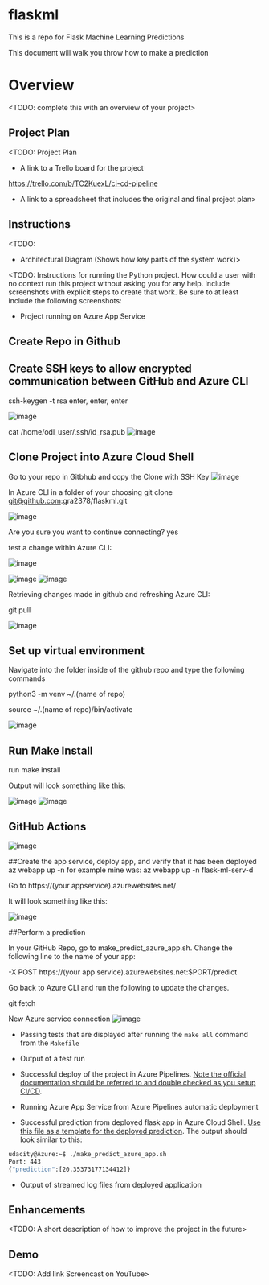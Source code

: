 # flaskml
This is a repo for Flask Machine Learning Predictions

This document will walk you throw how to make a prediction






# Overview

<TODO: complete this with an overview of your project>

## Project Plan
<TODO: Project Plan

* A link to a Trello board for the project

https://trello.com/b/TC2KuexL/ci-cd-pipeline


* A link to a spreadsheet that includes the original and final project plan>



## Instructions

<TODO:  
* Architectural Diagram (Shows how key parts of the system work)>

<TODO:  Instructions for running the Python project.  How could a user with no context run this project without asking you for any help.  Include screenshots with explicit steps to create that work. Be sure to at least include the following screenshots:

* Project running on Azure App Service

## Create Repo in Github

## Create SSH keys to allow encrypted communication between GitHub and Azure CLI

ssh-keygen -t rsa
enter, enter, enter

![image](https://github.com/gra2378/flaskml/assets/133028180/afb8a4a4-8a97-4ed0-8008-60c7125333df)


cat /home/odl_user/.ssh/id_rsa.pub 
![image](https://github.com/gra2378/flaskml/assets/133028180/87344aa2-a98e-4aa0-b8f4-8739eb29e7d2)



## Clone Project into Azure Cloud Shell

Go to your repo in Gitbhub and copy the Clone with SSH Key
![image](https://github.com/gra2378/flaskml/assets/133028180/de8ff4ea-e108-4977-a399-337787d58c25)


In Azure CLI in a folder of your choosing 
git clone git@github.com:gra2378/flaskml.git

![image](https://github.com/gra2378/flaskml/assets/133028180/008ebb05-035f-4203-b2a3-2d033e868065)

Are you sure you want to continue connecting?  yes

test a change within Azure CLI:

![image](https://github.com/gra2378/flaskml/assets/133028180/21394360-faab-40e2-8409-dbf883a135ff)

![image](https://github.com/gra2378/flaskml/assets/133028180/3adc0ab5-dc26-484f-9a67-48ce8e4eaa26)
![image](https://github.com/gra2378/flaskml/assets/133028180/133fa96b-f16c-429e-8aef-f50c2f0f69fd)

Retrieving changes made in github and refreshing Azure CLI:

git pull

![image](https://github.com/gra2378/flaskml/assets/133028180/8064a281-75a0-4c41-b02f-beeb60ffa217)


## Set up virtual environment

Navigate into the folder inside of the github repo and type the following commands

python3 -m venv ~/.(name of repo)
  
source ~/.(name of repo)/bin/activate

![image](https://github.com/gra2378/flaskml/assets/133028180/03f0d17d-ce6c-4eaa-a5e8-3b148f59bb97)

  
## Run Make Install
  
run 
make install
  
Output will look something  like this:
  
![image](https://github.com/gra2378/flaskml/assets/133028180/44df0509-81c5-4ddb-8611-0ef1d1b5a4d8)
![image](https://github.com/gra2378/flaskml/assets/133028180/65f2d1d9-91e1-430b-a95e-be7bc1b2792e)

## GitHub Actions



![image](https://github.com/gra2378/flaskml/assets/133028180/f89d8cc3-c128-4913-857b-94c8d9b41551)

##Create the app service, deploy app, and verify that it has been deployed
  az webapp up -n <your-appservice>
  for example mine was:
  az webapp up -n flask-ml-serv-d
  
  Go to https://(your appservice).azurewebsites.net/
  
  It will look something like this:
  
  ![image](https://user-images.githubusercontent.com/120996688/236912797-0ef0dd37-a3b9-4e4e-8c6c-ca61cc3aae01.png)

  ##Perform a prediction
  
  In your GitHub Repo, go to make_predict_azure_app.sh.  Change the following line to the name of your app:
  
  -X POST https://(your app service).azurewebsites.net:$PORT/predict
  
  Go back to Azure CLI and run the following to update the changes.
  
  git fetch 
  
  New Azure service connection
  ![image](https://user-images.githubusercontent.com/120996688/236942382-08985d50-fc17-4b31-828a-6bfcb7169e91.png)

  
  
* Passing tests that are displayed after running the `make all` command from the `Makefile`

* Output of a test run

* Successful deploy of the project in Azure Pipelines.  [Note the official documentation should be referred to and double checked as you setup CI/CD](https://docs.microsoft.com/en-us/azure/devops/pipelines/ecosystems/python-webapp?view=azure-devops).

* Running Azure App Service from Azure Pipelines automatic deployment

* Successful prediction from deployed flask app in Azure Cloud Shell.  [Use this file as a template for the deployed prediction](https://github.com/udacity/nd082-Azure-Cloud-DevOps-Starter-Code/blob/master/C2-AgileDevelopmentwithAzure/project/starter_files/flask-sklearn/make_predict_azure_app.sh).
The output should look similar to this:

```bash
udacity@Azure:~$ ./make_predict_azure_app.sh
Port: 443
{"prediction":[20.35373177134412]}
```

* Output of streamed log files from deployed application

> 

## Enhancements

<TODO: A short description of how to improve the project in the future>

## Demo 

<TODO: Add link Screencast on YouTube>


